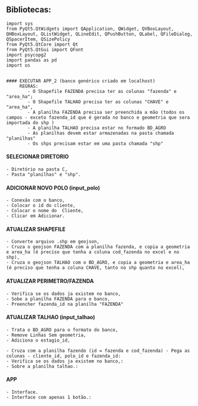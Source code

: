 ## Bibliotecas:
    import sys
    from PyQt5.QtWidgets import QApplication, QWidget, QVBoxLayout, QHBoxLayout, QListWidget, QLineEdit, QPushButton, QLabel, QFileDialog, QSpacerItem, QSizePolicy
    from PyQt5.QtCore import Qt
    from PyQt5.QtGui import QFont
    import psycopg2
    import pandas as pd
    import os
~~~

#### EXECUTAR APP_2 (banco genérico criado em localhost)
     REGRAS:
        - O Shapefile FAZENDA precisa ter as colunas "fazenda" e "area_ha";
        - O Shapefile TALHAO precisa ter as colunas "CHAVE" e "area_ha",
        - A planilha FAZENDA precisa ser preenchida a mão (todos os campos - exceto fazenda_id que é gerada no banco e geometria que sera importada do shp )
        - A planilha TALHAO precisa estar no formado BD_AGRO
        - As planilhas devem estar armazenadas na pasta chamada "planilhas"
        - Os shps precisam estar em uma pasta chamada "shp"

~~~

#### SELECIONAR DIRETORIO
    - Diretório na pasta C,
    - Pasta "planilhas" e "shp".

#### ADICIONAR NOVO POLO (input_polo)
    - Conexão com o banco,
    - Colocar o id do cliente,
    - Colocar o nome do  Cliente,
    - Clicar em Adicionar.

#### ATUALIZAR SHAPEFILE
    - Converte arquivo .shp em geojson,
    - Cruza o geojson FAZENDA com a planilha fazenda, e copia a geometria e area_ha (é preciso que tenha a coluna cod_fazenda no excel e no shp),
    - Cruza o geojson TALHAO com o BD_AGRO, e copia a geometria e area_ha (é preciso que tenha a coluna CHAVE, tanto no shp quanto no excel),

#### ATUALIZAR PERIMETRO/FAZENDA
    - Verifica se os dados ja existem no banco,
    - Sobe a planilha FAZENDA para o banco,
    - Preencher fazenda_id na planilha "FAZENDA"

#### ATUALIZAR TALHAO (input_talhao)
    - Trata o BD_AGRO para o formato do banco,
    - Remove Linhas Sem geometria,
    - Adiciona o estagio_id, 

    - Cruza com a planilha fazendo (id = fazenda e cod_fazenda) - Pega as colunas - cliente_id, polo_id e fazenda_id:
    - Verifica se os dados ja existem no banco,:
    - Sobre a planilha talhao.:

#### APP
    - Interface.
    - Interface com apenas 1 botão.:
